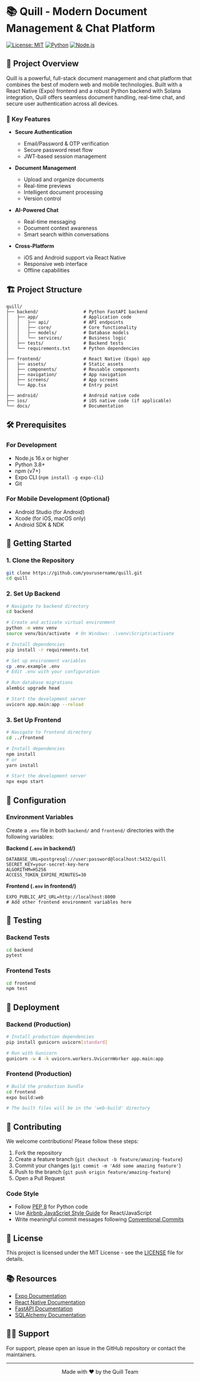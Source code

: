 # 📚 Quill - Modern Document Management & Chat Platform

[![License: MIT](https://img.shields.io/badge/License-MIT-yellow.svg)](https://opensource.org/licenses/MIT)
[![Python](https://img.shields.io/badge/python-3.8%2B-blue.svg)](https://www.python.org/)
[![Node.js](https://img.shields.io/badge/Node.js-16.x%2B-green.svg)](https://nodejs.org/)

## 🚀 Project Overview
Quill is a powerful, full-stack document management and chat platform that combines the best of modern web and mobile technologies. Built with a React Native (Expo) frontend and a robust Python backend with Solana integration, Quill offers seamless document handling, real-time chat, and secure user authentication across all devices.

### 🌟 Key Features
- **Secure Authentication**
  - Email/Password & OTP verification
  - Secure password reset flow
  - JWT-based session management

- **Document Management**
  - Upload and organize documents
  - Real-time previews
  - Intelligent document processing
  - Version control

- **AI-Powered Chat**
  - Real-time messaging
  - Document context awareness
  - Smart search within conversations

- **Cross-Platform**
  - iOS and Android support via React Native
  - Responsive web interface
  - Offline capabilities

## 🏗 Project Structure

```
quill/
├── backend/                 # Python FastAPI backend
│   ├── app/                 # Application code
│   │   ├── api/             # API endpoints
│   │   ├── core/            # Core functionality
│   │   ├── models/          # Database models
│   │   └── services/        # Business logic
│   ├── tests/               # Backend tests
│   └── requirements.txt     # Python dependencies
│
├── frontend/                # React Native (Expo) app
│   ├── assets/              # Static assets
│   ├── components/          # Reusable components
│   ├── navigation/          # App navigation
│   ├── screens/             # App screens
│   └── App.tsx              # Entry point
│
├── android/                 # Android native code
├── ios/                     # iOS native code (if applicable)
└── docs/                    # Documentation
```

## 🛠 Prerequisites

### For Development
- Node.js 16.x or higher
- Python 3.8+
- npm (v7+)
- Expo CLI (`npm install -g expo-cli`)
- Git

### For Mobile Development (Optional)
- Android Studio (for Android)
- Xcode (for iOS, macOS only)
- Android SDK & NDK

## 🚀 Getting Started

### 1. Clone the Repository
```bash
git clone https://github.com/yourusername/quill.git
cd quill
```

### 2. Set Up Backend
```bash
# Navigate to backend directory
cd backend

# Create and activate virtual environment
python -m venv venv
source venv/bin/activate  # On Windows: .\venv\Scripts\activate

# Install dependencies
pip install -r requirements.txt

# Set up environment variables
cp .env.example .env
# Edit .env with your configuration

# Run database migrations
alembic upgrade head

# Start the development server
uvicorn app.main:app --reload
```

### 3. Set Up Frontend
```bash
# Navigate to frontend directory
cd ../frontend

# Install dependencies
npm install
# or
yarn install

# Start the development server
npx expo start
```

## 🔧 Configuration

### Environment Variables
Create a `.env` file in both `backend/` and `frontend/` directories with the following variables:

**Backend (`.env` in backend/)**
```env
DATABASE_URL=postgresql://user:password@localhost:5432/quill
SECRET_KEY=your-secret-key-here
ALGORITHM=HS256
ACCESS_TOKEN_EXPIRE_MINUTES=30
```

**Frontend (`.env` in frontend/)**
```env
EXPO_PUBLIC_API_URL=http://localhost:8000
# Add other frontend environment variables here
```

## 🧪 Testing

### Backend Tests
```bash
cd backend
pytest
```

### Frontend Tests
```bash
cd frontend
npm test
```

## 🚀 Deployment

### Backend (Production)
```bash
# Install production dependencies
pip install gunicorn uvicorn[standard]

# Run with Gunicorn
gunicorn -w 4 -k uvicorn.workers.UvicornWorker app.main:app
```

### Frontend (Production)
```bash
# Build the production bundle
cd frontend
expo build:web

# The built files will be in the 'web-build' directory
```

## 🤝 Contributing

We welcome contributions! Please follow these steps:

1. Fork the repository
2. Create a feature branch (`git checkout -b feature/amazing-feature`)
3. Commit your changes (`git commit -m 'Add some amazing feature'`)
4. Push to the branch (`git push origin feature/amazing-feature`)
5. Open a Pull Request

### Code Style
- Follow [PEP 8](https://www.python.org/dev/peps/pep-0008/) for Python code
- Use [Airbnb JavaScript Style Guide](https://github.com/airbnb/javascript) for React/JavaScript
- Write meaningful commit messages following [Conventional Commits](https://www.conventionalcommits.org/)

## 📄 License

This project is licensed under the MIT License - see the [LICENSE](LICENSE) file for details.

## 📚 Resources

- [Expo Documentation](https://docs.expo.dev/)
- [React Native Documentation](https://reactnative.dev/docs/getting-started)
- [FastAPI Documentation](https://fastapi.tiangolo.com/)
- [SQLAlchemy Documentation](https://www.sqlalchemy.org/)

## 🙋‍♂️ Support

For support, please open an issue in the GitHub repository or contact the maintainers.

---

<div align="center">
  Made with ❤️ by the Quill Team
</div>
